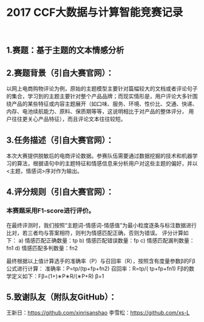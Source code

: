 # 2017 CCF大数据与计算智能竞赛记录
 
## 1.赛题：基于主题的文本情感分析

## 2.赛题背景（引自大赛官网）： 
以网上电商购物评论为例，原始的主题模型主要针对篇幅较大的文档或者评论句子的集合，学习到的主题主要针对整个产品品牌；而现实情形是，用户评论大多针围绕产品的某些特征或内容主题展开（如口味、服务、环境、性价比、交通、快递、内存、电池续航能力、原料、保质期等等，这说明相比于对产品的整体评分， 用户往往更关心产品特征），而且评论文本往往较短。

## 3.任务描述（引自大赛官网）：
本次大赛提供脱敏后的电商评论数据。参赛队伍需要通过数据挖掘的技术和机器学习的算法，根据语句中的主题特征和情感信息来分析用户对这些主题的偏好，并以<主题，情感词>序对作为输出。

## 4.评分规则（引自大赛官网）：
### 本赛题采用F1-score进行评价。
在最终评测时，我们按照“主题词-情感词-情感值”为最小粒度逐条与标注数据进行比对，若三者均与答案相符，则判为情感匹配正确，否则为错误。
评分计算如下：
a) 情感匹配正确数量：tp
b) 情感匹配错误数量：fp 
c) 情感匹配漏判数量：fn1
d) 情感匹配多判数量：fn2

最终根据以上值计算选手的准确率（P）与召回率（R），按照含有度量参数β的Fβ公式进行计算：
准确率：P=tp/(tp+fp+fn2)
召回率：R=tp/( tp+fp+fn1)
Fβ的数学定义如下：Fβ=(1+)∗P∗R/(∗P+R)
β=1

## 5.致谢队友（附队友GitHub）：
王新日：https://github.com/xinrisanshao
李雪松：https://github.com/xs-L
